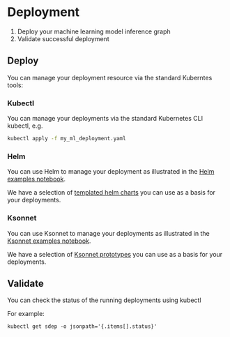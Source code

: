 # Deployment


 1. Deploy your machine learning model inference graph
 1. Validate successful deployment


## Deploy

You can manage your deployment resource via the standard Kuberntes tools:

### Kubectl

You can manage your deployments via the standard Kubernetes CLI kubectl, e.g.

```bash
kubectl apply -f my_ml_deployment.yaml
```

### Helm

You can use Helm to manage your deployment as illustrated in the [Helm examples notebook](../notebooks/helm_examples.ipynb).

We have a selection of [templated helm charts](../helm-charts/README.md#seldon-core-inference-graph-templates) you can use as a basis for your deployments.

### Ksonnet

You can use Ksonnet to manage your deployments as illustrated in the [Ksonnet examples notebook](../notebooks/ksonnet_examples.ipynb).

We have a selection of [Ksonnet prototypes](../seldon-core/seldon-core/README.md) you can use as a basis for your deployments.


## Validate

You can check the status of the running deployments using kubectl

For example:

```
kubectl get sdep -o jsonpath='{.items[].status}'
```





